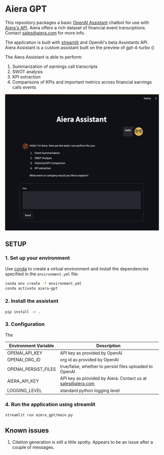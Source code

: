 # Aiera GPT

This repository packages a basic [OpenAI Assistant](https://platform.openai.com/docs/assistants/how-it-works) chatbot for use with [Aiera's API](www.aiera.com). Aiera offers a rich dataset of financial event transciptions. Contact sales@aiera.com for more info.  

The application is built with [streamlit](https://docs.streamlit.io/) and OpenAI's beta Assistants API. Aiera Assistant is a custom assistant built on the preview of gpt-4-turbo ()


The Aiera Assistant is able to perform:  
1. Summarization of earnings call transcripts
2. SWOT analysis
3. KPI extraction
4. Comparisons of KPIs and important metrics across financial earnings calls events

![image](docs/assistant_snapshot.png)

## SETUP

### 1. Set up your environment 

Use [conda](https://docs.conda.io/en/latest/) to create a virtual environment and install the dependencies specified in the `environment.yml` file:

```bash
conda env create -f environment.yml
conda activate aiera-gpt
```

### 2. Install the assistant

```bash
pip install -e .
```

### 3. Configuration

The 

| Environment Variable | Description                                                 |
|----------------------|-------------------------------------------------------------|
| OPENAI_API_KEY       | API key as provided by OpenAI                               |
| OPENAI_ORG_ID        | org id as provided by OpenAI                                |
| OPENAI_PERSIST_FILES | true/false, whether to persist files uploaded to OpenAI     | 
| AIERA_API_KEY        | API key as provided by Aiera. Contact us at sales@aiera.com |
| LOGGING_LEVEL        | standard python logging level                               |


### 4. Run the application using streamlit

```bash
streamlit run aiera_gpt/main.py
```


## Known issues

1. Citation generation is still a little spotty. Appears to be an issue after a couple of messages.